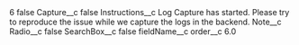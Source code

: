 <?xml version="1.0" encoding="UTF-8"?>
<CustomMetadata xmlns="http://soap.sforce.com/2006/04/metadata" xmlns:xsi="http://www.w3.org/2001/XMLSchema-instance" xmlns:xsd="http://www.w3.org/2001/XMLSchema">
    <label>6</label>
    <protected>false</protected>
    <values>
        <field>Capture__c</field>
        <value xsi:type="xsd:boolean">false</value>
    </values>
    <values>
        <field>Instructions__c</field>
        <value xsi:type="xsd:string">Log Capture has started. Please try to reproduce the issue while we capture the logs in the backend.</value>
    </values>
    <values>
        <field>Note__c</field>
        <value xsi:nil="true"/>
    </values>
    <values>
        <field>Radio__c</field>
        <value xsi:type="xsd:boolean">false</value>
    </values>
    <values>
        <field>SearchBox__c</field>
        <value xsi:type="xsd:boolean">false</value>
    </values>
    <values>
        <field>fieldName__c</field>
        <value xsi:nil="true"/>
    </values>
    <values>
        <field>order__c</field>
        <value xsi:type="xsd:double">6.0</value>
    </values>
</CustomMetadata>
